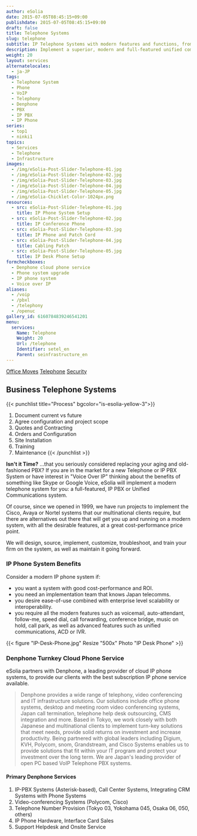 ```yaml
---
author: eSolia
date: 2015-07-05T08:45:15+09:00
publishdate: 2015-07-05T08:45:15+09:00
draft: false
title: Telephone Systems
slug: telephone
subtitle: IP Telephone Systems with modern features and functions, from eSolia
description: Implement a superior, modern and full-featured unified communications IP telephone system, to reduce your costs and increase your efficiency. Cloud phone subscription service available. - from eSolia Inc.
weight: 20
layout: services
alternatelocales:
  - ja-JP
tags:
  - Telephone System
  - Phone
  - VoIP
  - Telephony
  - Denphone
  - PBX
  - IP PBX
  - IP Phone
series:
  - top1
  - ninki1
topics:
  - Services
  - Telephone
  - Infrastructure
images:
  - /img/eSolia-Post-Slider-Telephone-01.jpg
  - /img/eSolia-Post-Slider-Telephone-02.jpg
  - /img/eSolia-Post-Slider-Telephone-03.jpg
  - /img/eSolia-Post-Slider-Telephone-04.jpg
  - /img/eSolia-Post-Slider-Telephone-05.jpg
  - /img/eSolia-Chicklet-Color-1024px.png
resources:
  - src: eSolia-Post-Slider-Telephone-01.jpg
    title: IP Phone System Setup
  - src: eSolia-Post-Slider-Telephone-02.jpg
    title: IP Conference Phone
  - src: eSolia-Post-Slider-Telephone-03.jpg
    title: IP Phone and Patch Cord
  - src: eSolia-Post-Slider-Telephone-04.jpg
    title: Cabling Patch
  - src: eSolia-Post-Slider-Telephone-05.jpg
    title: IP Desk Phone Setup
formcheckboxes:
  - Denphone cloud phone service
  - Phone system upgrade
  - IP phone system
  - Voice over IP
aliases:
  - /voip
  - /pbxl
  - /telephony
  - /openuc
gallery_id: 6160784839246541201
menu:
  services:
    Name: Telephone
    Weight: 20
    Url: /telephone
    Identifier: setel_en
    Parent: seinfrastructure_en
---
```


<div class="buttons has-addons is-hidden-tablet">
  <a class="button" href="/infrastructure"><span class="icon"><i class="fas fa-anchor"></i></span></a>
  <a class="button" href="/office-moves">Office Moves</a>
  <a class="button is-active" href="/telephone">Telephone</a>
  <a class="button" href="/security">Security</a>
</div>

## Business Telephone Systems

{{< punchlist title="Process" bgcolor="is-esolia-yellow-3">}}
1. Document current vs future
1. Agree configuration and project scope
1. Quotes and Contracting
1. Orders and Configuration
1. Site Installation
1. Training
1. Maintenance
{{< /punchlist >}}

**Isn't it Time?** ...that you seriously considered replacing your aging and old-fashioned PBX? If you are in the market for a new Telephone or IP PBX System or have interest in "Voice Over IP" thinking about the benefits of something like Skype or Google Voice, eSolia will implement a modern telephone system for you: a full-featured, IP PBX or Unified Communications system.

Of course, since we opened in 1999, we have run projects to implement the Cisco, Avaya or Nortel systems that our multinational clients require, but there are alternatives out there that will get you up and running on a modern system, with all the desirable features, at a great cost-performance price point.

We will design, source, implement, customize, troubleshoot, and train your firm on the system, as well as maintain it going forward.

### IP Phone System Benefits

Consider a modern IP phone system if:

* you want a system with good cost-performance and ROI.
* you need an implementation team that knows Japan telecomms.
* you desire ease-of-use combined with enterprise level scalability or interoperability.
* you require all the modern features such as voicemail, auto-attendant, follow-me, speed dial, call forwarding, conference bridge, music on hold, call park, as well as advanced features such as unified communications, ACD or IVR.

{{< figure "IP-Desk-Phone.jpg" Resize "500x" Photo "IP Desk Phone" >}}

### Denphone Turnkey Cloud Phone Service

eSolia partners with Denphone, a leading provider of cloud IP phone systems, to provide our clients with the best subscription IP phone service available.

> Denphone provides a wide range of telephony, video conferencing and IT infrastructure solutions. Our solutions include office phone systems, desktop and meeting room video conferencing systems, Japan call termination, telephone help desk outsourcing, CMS integration and more. Based in Tokyo, we work closely with both Japanese and multinational clients to implement turn-key solutions that meet needs, provide solid returns on investment and increase productivity. Being partnered with global leaders including Digium, KVH, Polycom, snom, Grandstream, and Cisco Systems enables us to provide solutions that fit within your IT program and protect your investment over the long term. We are Japan's leading provider of open PC based VoIP Telephone PBX systems.

#### Primary Denphone Services

1. IP-PBX Systems (Asterisk-based), Call Center Systems, Integrating CRM Systems with Phone Systems
1. Video-conferencing Systems (Polycom, Cisco)
1. Telephone Number Provision (Tokyo 03, Yokohama 045, Osaka 06, 050, others)
1. IP Phone Hardware, Interface Card Sales
1. Support Helpdesk and Onsite Service
